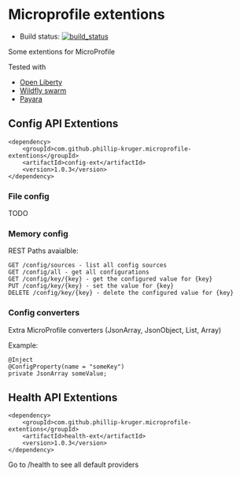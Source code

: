 # Microprofile extentions

 * Build status: [![build_status](https://travis-ci.org/phillip-kruger/microprofile-extentions.svg?branch=master)](https://travis-ci.org/phillip-kruger/microprofile-extentions)

Some extentions for MicroProfile

Tested with 

* [Open Liberty](https://openliberty.io/)
* [Wildfly swarm](http://wildfly-swarm.io/)
* [Payara](https://www.payara.fish/)

## Config API Extentions

    <dependency>
        <groupId>com.github.phillip-kruger.microprofile-extentions</groupId>
        <artifactId>config-ext</artifactId>
        <version>1.0.3</version>
    </dependency>

### File config

TODO

### Memory config

REST Paths avaialble:

    GET /config/sources - list all config sources
    GET /config/all - get all configurations
    GET /config/key/{key} - get the configured value for {key}
    PUT /config/key/{key} - set the value for {key}
    DELETE /config/key/{key} - delete the configured value for {key}

### Config converters 

Extra MicroProfile converters (JsonArray, JsonObject, List, Array)

Example:
    
    @Inject
    @ConfigProperty(name = "someKey")
    private JsonArray someValue;

## Health API Extentions

    <dependency>
        <groupId>com.github.phillip-kruger.microprofile-extentions</groupId>
        <artifactId>health-ext</artifactId>
        <version>1.0.3</version>
    </dependency>

Go to /health to see all default providers
